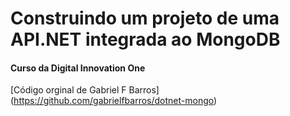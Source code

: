 # Construindo um projeto de uma API.NET integrada ao MongoDB



#### Curso da Digital Innovation One

[Código orginal de Gabriel F Barros] (https://github.com/gabrielfbarros/dotnet-mongo)

